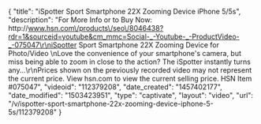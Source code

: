 {
    "title": "iSpotter Sport Smartphone 22X Zooming Device  iPhone 5\/5s",
    "description": "For More Info or to Buy Now: http:\/\/www.hsn.com\/products\/seo\/8046438?rdr=1&sourceid=youtube&cm_mmc=Social-_-Youtube-_-ProductVideo-_-075047\r\niSpotter Sport Smartphone 22X Zooming Device for Photo\/Video \nLove the convenience of your smartphone's camera, but miss being able to zoom in close to the action? The iSpotter instantly turns any...\r\nPrices shown on the previously recorded video may not represent the current price.  View hsn.com to view the current selling price. HSN Item #075047",
    "videoid": "112379208",
    "date_created": "1457402177",
    "date_modified": "1503423951",
    "type": "captivate",
    "layout": "video",
    "url": "\/v\/ispotter-sport-smartphone-22x-zooming-device-iphone-5-5s\/112379208"
}